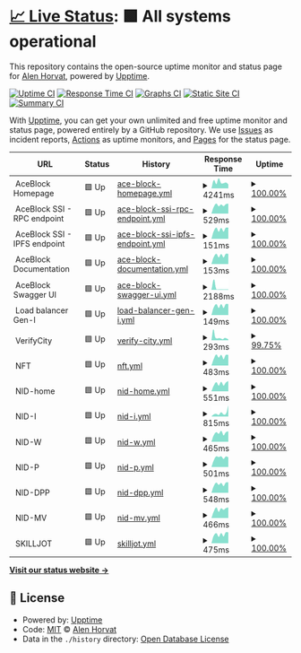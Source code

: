 # [📈 Live Status](https://alenhorvat.github.io/monitoring): <!--live status--> **🟩 All systems operational**

This repository contains the open-source uptime monitor and status page for [Alen Horvat](https://www.linkedin.com/in/alen-horvat-0418b551), powered by [Upptime](https://github.com/upptime/upptime).

[![Uptime CI](https://github.com/alenhorvat/monitoring/workflows/Uptime%20CI/badge.svg)](https://github.com/alenhorvat/monitoring/actions?query=workflow%3A%22Uptime+CI%22)
[![Response Time CI](https://github.com/alenhorvat/monitoring/workflows/Response%20Time%20CI/badge.svg)](https://github.com/alenhorvat/monitoring/actions?query=workflow%3A%22Response+Time+CI%22)
[![Graphs CI](https://github.com/alenhorvat/monitoring/workflows/Graphs%20CI/badge.svg)](https://github.com/alenhorvat/monitoring/actions?query=workflow%3A%22Graphs+CI%22)
[![Static Site CI](https://github.com/alenhorvat/monitoring/workflows/Static%20Site%20CI/badge.svg)](https://github.com/alenhorvat/monitoring/actions?query=workflow%3A%22Static+Site+CI%22)
[![Summary CI](https://github.com/alenhorvat/monitoring/workflows/Summary%20CI/badge.svg)](https://github.com/alenhorvat/monitoring/actions?query=workflow%3A%22Summary+CI%22)

With [Upptime](https://upptime.js.org), you can get your own unlimited and free uptime monitor and status page, powered entirely by a GitHub repository. We use [Issues](https://github.com/alenhorvat/monitoring/issues) as incident reports, [Actions](https://github.com/alenhorvat/monitoring/actions) as uptime monitors, and [Pages](https://alenhorvat.github.io/monitoring) for the status page.

<!--start: status pages-->
<!-- This summary is generated by Upptime (https://github.com/upptime/upptime) -->
<!-- Do not edit this manually, your changes will be overwritten -->
<!-- prettier-ignore -->
| URL | Status | History | Response Time | Uptime |
| --- | ------ | ------- | ------------- | ------ |
| <img alt="" src="https://icons.duckduckgo.com/ip3/null.ico" height="13"> AceBlock Homepage | 🟩 Up | [ace-block-homepage.yml](https://github.com/alenhorvat/monitoring/commits/HEAD/history/ace-block-homepage.yml) | <details><summary><img alt="Response time graph" src="./graphs/ace-block-homepage/response-time-week.png" height="20"> 4241ms</summary><br><a href="https://alenhorvat.github.io/monitoring/history/ace-block-homepage"><img alt="Response time 2505" src="https://img.shields.io/endpoint?url=https%3A%2F%2Fraw.githubusercontent.com%2Falenhorvat%2Fmonitoring%2FHEAD%2Fapi%2Face-block-homepage%2Fresponse-time.json"></a><br><a href="https://alenhorvat.github.io/monitoring/history/ace-block-homepage"><img alt="24-hour response time 2768" src="https://img.shields.io/endpoint?url=https%3A%2F%2Fraw.githubusercontent.com%2Falenhorvat%2Fmonitoring%2FHEAD%2Fapi%2Face-block-homepage%2Fresponse-time-day.json"></a><br><a href="https://alenhorvat.github.io/monitoring/history/ace-block-homepage"><img alt="7-day response time 4241" src="https://img.shields.io/endpoint?url=https%3A%2F%2Fraw.githubusercontent.com%2Falenhorvat%2Fmonitoring%2FHEAD%2Fapi%2Face-block-homepage%2Fresponse-time-week.json"></a><br><a href="https://alenhorvat.github.io/monitoring/history/ace-block-homepage"><img alt="30-day response time 2832" src="https://img.shields.io/endpoint?url=https%3A%2F%2Fraw.githubusercontent.com%2Falenhorvat%2Fmonitoring%2FHEAD%2Fapi%2Face-block-homepage%2Fresponse-time-month.json"></a><br><a href="https://alenhorvat.github.io/monitoring/history/ace-block-homepage"><img alt="1-year response time 2431" src="https://img.shields.io/endpoint?url=https%3A%2F%2Fraw.githubusercontent.com%2Falenhorvat%2Fmonitoring%2FHEAD%2Fapi%2Face-block-homepage%2Fresponse-time-year.json"></a></details> | <details><summary><a href="https://alenhorvat.github.io/monitoring/history/ace-block-homepage">100.00%</a></summary><a href="https://alenhorvat.github.io/monitoring/history/ace-block-homepage"><img alt="All-time uptime 99.66%" src="https://img.shields.io/endpoint?url=https%3A%2F%2Fraw.githubusercontent.com%2Falenhorvat%2Fmonitoring%2FHEAD%2Fapi%2Face-block-homepage%2Fuptime.json"></a><br><a href="https://alenhorvat.github.io/monitoring/history/ace-block-homepage"><img alt="24-hour uptime 100.00%" src="https://img.shields.io/endpoint?url=https%3A%2F%2Fraw.githubusercontent.com%2Falenhorvat%2Fmonitoring%2FHEAD%2Fapi%2Face-block-homepage%2Fuptime-day.json"></a><br><a href="https://alenhorvat.github.io/monitoring/history/ace-block-homepage"><img alt="7-day uptime 100.00%" src="https://img.shields.io/endpoint?url=https%3A%2F%2Fraw.githubusercontent.com%2Falenhorvat%2Fmonitoring%2FHEAD%2Fapi%2Face-block-homepage%2Fuptime-week.json"></a><br><a href="https://alenhorvat.github.io/monitoring/history/ace-block-homepage"><img alt="30-day uptime 99.92%" src="https://img.shields.io/endpoint?url=https%3A%2F%2Fraw.githubusercontent.com%2Falenhorvat%2Fmonitoring%2FHEAD%2Fapi%2Face-block-homepage%2Fuptime-month.json"></a><br><a href="https://alenhorvat.github.io/monitoring/history/ace-block-homepage"><img alt="1-year uptime 99.94%" src="https://img.shields.io/endpoint?url=https%3A%2F%2Fraw.githubusercontent.com%2Falenhorvat%2Fmonitoring%2FHEAD%2Fapi%2Face-block-homepage%2Fuptime-year.json"></a></details>
| <img alt="" src="https://icons.duckduckgo.com/ip3/null.ico" height="13"> AceBlock SSI - RPC endpoint | 🟩 Up | [ace-block-ssi-rpc-endpoint.yml](https://github.com/alenhorvat/monitoring/commits/HEAD/history/ace-block-ssi-rpc-endpoint.yml) | <details><summary><img alt="Response time graph" src="./graphs/ace-block-ssi-rpc-endpoint/response-time-week.png" height="20"> 529ms</summary><br><a href="https://alenhorvat.github.io/monitoring/history/ace-block-ssi-rpc-endpoint"><img alt="Response time 455" src="https://img.shields.io/endpoint?url=https%3A%2F%2Fraw.githubusercontent.com%2Falenhorvat%2Fmonitoring%2FHEAD%2Fapi%2Face-block-ssi-rpc-endpoint%2Fresponse-time.json"></a><br><a href="https://alenhorvat.github.io/monitoring/history/ace-block-ssi-rpc-endpoint"><img alt="24-hour response time 616" src="https://img.shields.io/endpoint?url=https%3A%2F%2Fraw.githubusercontent.com%2Falenhorvat%2Fmonitoring%2FHEAD%2Fapi%2Face-block-ssi-rpc-endpoint%2Fresponse-time-day.json"></a><br><a href="https://alenhorvat.github.io/monitoring/history/ace-block-ssi-rpc-endpoint"><img alt="7-day response time 529" src="https://img.shields.io/endpoint?url=https%3A%2F%2Fraw.githubusercontent.com%2Falenhorvat%2Fmonitoring%2FHEAD%2Fapi%2Face-block-ssi-rpc-endpoint%2Fresponse-time-week.json"></a><br><a href="https://alenhorvat.github.io/monitoring/history/ace-block-ssi-rpc-endpoint"><img alt="30-day response time 481" src="https://img.shields.io/endpoint?url=https%3A%2F%2Fraw.githubusercontent.com%2Falenhorvat%2Fmonitoring%2FHEAD%2Fapi%2Face-block-ssi-rpc-endpoint%2Fresponse-time-month.json"></a><br><a href="https://alenhorvat.github.io/monitoring/history/ace-block-ssi-rpc-endpoint"><img alt="1-year response time 459" src="https://img.shields.io/endpoint?url=https%3A%2F%2Fraw.githubusercontent.com%2Falenhorvat%2Fmonitoring%2FHEAD%2Fapi%2Face-block-ssi-rpc-endpoint%2Fresponse-time-year.json"></a></details> | <details><summary><a href="https://alenhorvat.github.io/monitoring/history/ace-block-ssi-rpc-endpoint">100.00%</a></summary><a href="https://alenhorvat.github.io/monitoring/history/ace-block-ssi-rpc-endpoint"><img alt="All-time uptime 98.85%" src="https://img.shields.io/endpoint?url=https%3A%2F%2Fraw.githubusercontent.com%2Falenhorvat%2Fmonitoring%2FHEAD%2Fapi%2Face-block-ssi-rpc-endpoint%2Fuptime.json"></a><br><a href="https://alenhorvat.github.io/monitoring/history/ace-block-ssi-rpc-endpoint"><img alt="24-hour uptime 100.00%" src="https://img.shields.io/endpoint?url=https%3A%2F%2Fraw.githubusercontent.com%2Falenhorvat%2Fmonitoring%2FHEAD%2Fapi%2Face-block-ssi-rpc-endpoint%2Fuptime-day.json"></a><br><a href="https://alenhorvat.github.io/monitoring/history/ace-block-ssi-rpc-endpoint"><img alt="7-day uptime 100.00%" src="https://img.shields.io/endpoint?url=https%3A%2F%2Fraw.githubusercontent.com%2Falenhorvat%2Fmonitoring%2FHEAD%2Fapi%2Face-block-ssi-rpc-endpoint%2Fuptime-week.json"></a><br><a href="https://alenhorvat.github.io/monitoring/history/ace-block-ssi-rpc-endpoint"><img alt="30-day uptime 100.00%" src="https://img.shields.io/endpoint?url=https%3A%2F%2Fraw.githubusercontent.com%2Falenhorvat%2Fmonitoring%2FHEAD%2Fapi%2Face-block-ssi-rpc-endpoint%2Fuptime-month.json"></a><br><a href="https://alenhorvat.github.io/monitoring/history/ace-block-ssi-rpc-endpoint"><img alt="1-year uptime 99.90%" src="https://img.shields.io/endpoint?url=https%3A%2F%2Fraw.githubusercontent.com%2Falenhorvat%2Fmonitoring%2FHEAD%2Fapi%2Face-block-ssi-rpc-endpoint%2Fuptime-year.json"></a></details>
| <img alt="" src="https://icons.duckduckgo.com/ip3/null.ico" height="13"> AceBlock SSI - IPFS endpoint | 🟩 Up | [ace-block-ssi-ipfs-endpoint.yml](https://github.com/alenhorvat/monitoring/commits/HEAD/history/ace-block-ssi-ipfs-endpoint.yml) | <details><summary><img alt="Response time graph" src="./graphs/ace-block-ssi-ipfs-endpoint/response-time-week.png" height="20"> 151ms</summary><br><a href="https://alenhorvat.github.io/monitoring/history/ace-block-ssi-ipfs-endpoint"><img alt="Response time 131" src="https://img.shields.io/endpoint?url=https%3A%2F%2Fraw.githubusercontent.com%2Falenhorvat%2Fmonitoring%2FHEAD%2Fapi%2Face-block-ssi-ipfs-endpoint%2Fresponse-time.json"></a><br><a href="https://alenhorvat.github.io/monitoring/history/ace-block-ssi-ipfs-endpoint"><img alt="24-hour response time 179" src="https://img.shields.io/endpoint?url=https%3A%2F%2Fraw.githubusercontent.com%2Falenhorvat%2Fmonitoring%2FHEAD%2Fapi%2Face-block-ssi-ipfs-endpoint%2Fresponse-time-day.json"></a><br><a href="https://alenhorvat.github.io/monitoring/history/ace-block-ssi-ipfs-endpoint"><img alt="7-day response time 151" src="https://img.shields.io/endpoint?url=https%3A%2F%2Fraw.githubusercontent.com%2Falenhorvat%2Fmonitoring%2FHEAD%2Fapi%2Face-block-ssi-ipfs-endpoint%2Fresponse-time-week.json"></a><br><a href="https://alenhorvat.github.io/monitoring/history/ace-block-ssi-ipfs-endpoint"><img alt="30-day response time 135" src="https://img.shields.io/endpoint?url=https%3A%2F%2Fraw.githubusercontent.com%2Falenhorvat%2Fmonitoring%2FHEAD%2Fapi%2Face-block-ssi-ipfs-endpoint%2Fresponse-time-month.json"></a><br><a href="https://alenhorvat.github.io/monitoring/history/ace-block-ssi-ipfs-endpoint"><img alt="1-year response time 131" src="https://img.shields.io/endpoint?url=https%3A%2F%2Fraw.githubusercontent.com%2Falenhorvat%2Fmonitoring%2FHEAD%2Fapi%2Face-block-ssi-ipfs-endpoint%2Fresponse-time-year.json"></a></details> | <details><summary><a href="https://alenhorvat.github.io/monitoring/history/ace-block-ssi-ipfs-endpoint">100.00%</a></summary><a href="https://alenhorvat.github.io/monitoring/history/ace-block-ssi-ipfs-endpoint"><img alt="All-time uptime 98.86%" src="https://img.shields.io/endpoint?url=https%3A%2F%2Fraw.githubusercontent.com%2Falenhorvat%2Fmonitoring%2FHEAD%2Fapi%2Face-block-ssi-ipfs-endpoint%2Fuptime.json"></a><br><a href="https://alenhorvat.github.io/monitoring/history/ace-block-ssi-ipfs-endpoint"><img alt="24-hour uptime 100.00%" src="https://img.shields.io/endpoint?url=https%3A%2F%2Fraw.githubusercontent.com%2Falenhorvat%2Fmonitoring%2FHEAD%2Fapi%2Face-block-ssi-ipfs-endpoint%2Fuptime-day.json"></a><br><a href="https://alenhorvat.github.io/monitoring/history/ace-block-ssi-ipfs-endpoint"><img alt="7-day uptime 100.00%" src="https://img.shields.io/endpoint?url=https%3A%2F%2Fraw.githubusercontent.com%2Falenhorvat%2Fmonitoring%2FHEAD%2Fapi%2Face-block-ssi-ipfs-endpoint%2Fuptime-week.json"></a><br><a href="https://alenhorvat.github.io/monitoring/history/ace-block-ssi-ipfs-endpoint"><img alt="30-day uptime 100.00%" src="https://img.shields.io/endpoint?url=https%3A%2F%2Fraw.githubusercontent.com%2Falenhorvat%2Fmonitoring%2FHEAD%2Fapi%2Face-block-ssi-ipfs-endpoint%2Fuptime-month.json"></a><br><a href="https://alenhorvat.github.io/monitoring/history/ace-block-ssi-ipfs-endpoint"><img alt="1-year uptime 99.90%" src="https://img.shields.io/endpoint?url=https%3A%2F%2Fraw.githubusercontent.com%2Falenhorvat%2Fmonitoring%2FHEAD%2Fapi%2Face-block-ssi-ipfs-endpoint%2Fuptime-year.json"></a></details>
| <img alt="" src="https://icons.duckduckgo.com/ip3/null.ico" height="13"> AceBlock Documentation | 🟩 Up | [ace-block-documentation.yml](https://github.com/alenhorvat/monitoring/commits/HEAD/history/ace-block-documentation.yml) | <details><summary><img alt="Response time graph" src="./graphs/ace-block-documentation/response-time-week.png" height="20"> 153ms</summary><br><a href="https://alenhorvat.github.io/monitoring/history/ace-block-documentation"><img alt="Response time 134" src="https://img.shields.io/endpoint?url=https%3A%2F%2Fraw.githubusercontent.com%2Falenhorvat%2Fmonitoring%2FHEAD%2Fapi%2Face-block-documentation%2Fresponse-time.json"></a><br><a href="https://alenhorvat.github.io/monitoring/history/ace-block-documentation"><img alt="24-hour response time 179" src="https://img.shields.io/endpoint?url=https%3A%2F%2Fraw.githubusercontent.com%2Falenhorvat%2Fmonitoring%2FHEAD%2Fapi%2Face-block-documentation%2Fresponse-time-day.json"></a><br><a href="https://alenhorvat.github.io/monitoring/history/ace-block-documentation"><img alt="7-day response time 153" src="https://img.shields.io/endpoint?url=https%3A%2F%2Fraw.githubusercontent.com%2Falenhorvat%2Fmonitoring%2FHEAD%2Fapi%2Face-block-documentation%2Fresponse-time-week.json"></a><br><a href="https://alenhorvat.github.io/monitoring/history/ace-block-documentation"><img alt="30-day response time 138" src="https://img.shields.io/endpoint?url=https%3A%2F%2Fraw.githubusercontent.com%2Falenhorvat%2Fmonitoring%2FHEAD%2Fapi%2Face-block-documentation%2Fresponse-time-month.json"></a><br><a href="https://alenhorvat.github.io/monitoring/history/ace-block-documentation"><img alt="1-year response time 134" src="https://img.shields.io/endpoint?url=https%3A%2F%2Fraw.githubusercontent.com%2Falenhorvat%2Fmonitoring%2FHEAD%2Fapi%2Face-block-documentation%2Fresponse-time-year.json"></a></details> | <details><summary><a href="https://alenhorvat.github.io/monitoring/history/ace-block-documentation">100.00%</a></summary><a href="https://alenhorvat.github.io/monitoring/history/ace-block-documentation"><img alt="All-time uptime 98.87%" src="https://img.shields.io/endpoint?url=https%3A%2F%2Fraw.githubusercontent.com%2Falenhorvat%2Fmonitoring%2FHEAD%2Fapi%2Face-block-documentation%2Fuptime.json"></a><br><a href="https://alenhorvat.github.io/monitoring/history/ace-block-documentation"><img alt="24-hour uptime 100.00%" src="https://img.shields.io/endpoint?url=https%3A%2F%2Fraw.githubusercontent.com%2Falenhorvat%2Fmonitoring%2FHEAD%2Fapi%2Face-block-documentation%2Fuptime-day.json"></a><br><a href="https://alenhorvat.github.io/monitoring/history/ace-block-documentation"><img alt="7-day uptime 100.00%" src="https://img.shields.io/endpoint?url=https%3A%2F%2Fraw.githubusercontent.com%2Falenhorvat%2Fmonitoring%2FHEAD%2Fapi%2Face-block-documentation%2Fuptime-week.json"></a><br><a href="https://alenhorvat.github.io/monitoring/history/ace-block-documentation"><img alt="30-day uptime 100.00%" src="https://img.shields.io/endpoint?url=https%3A%2F%2Fraw.githubusercontent.com%2Falenhorvat%2Fmonitoring%2FHEAD%2Fapi%2Face-block-documentation%2Fuptime-month.json"></a><br><a href="https://alenhorvat.github.io/monitoring/history/ace-block-documentation"><img alt="1-year uptime 99.90%" src="https://img.shields.io/endpoint?url=https%3A%2F%2Fraw.githubusercontent.com%2Falenhorvat%2Fmonitoring%2FHEAD%2Fapi%2Face-block-documentation%2Fuptime-year.json"></a></details>
| <img alt="" src="https://icons.duckduckgo.com/ip3/null.ico" height="13"> AceBlock Swagger UI | 🟩 Up | [ace-block-swagger-ui.yml](https://github.com/alenhorvat/monitoring/commits/HEAD/history/ace-block-swagger-ui.yml) | <details><summary><img alt="Response time graph" src="./graphs/ace-block-swagger-ui/response-time-week.png" height="20"> 2188ms</summary><br><a href="https://alenhorvat.github.io/monitoring/history/ace-block-swagger-ui"><img alt="Response time 421" src="https://img.shields.io/endpoint?url=https%3A%2F%2Fraw.githubusercontent.com%2Falenhorvat%2Fmonitoring%2FHEAD%2Fapi%2Face-block-swagger-ui%2Fresponse-time.json"></a><br><a href="https://alenhorvat.github.io/monitoring/history/ace-block-swagger-ui"><img alt="24-hour response time 450" src="https://img.shields.io/endpoint?url=https%3A%2F%2Fraw.githubusercontent.com%2Falenhorvat%2Fmonitoring%2FHEAD%2Fapi%2Face-block-swagger-ui%2Fresponse-time-day.json"></a><br><a href="https://alenhorvat.github.io/monitoring/history/ace-block-swagger-ui"><img alt="7-day response time 2188" src="https://img.shields.io/endpoint?url=https%3A%2F%2Fraw.githubusercontent.com%2Falenhorvat%2Fmonitoring%2FHEAD%2Fapi%2Face-block-swagger-ui%2Fresponse-time-week.json"></a><br><a href="https://alenhorvat.github.io/monitoring/history/ace-block-swagger-ui"><img alt="30-day response time 803" src="https://img.shields.io/endpoint?url=https%3A%2F%2Fraw.githubusercontent.com%2Falenhorvat%2Fmonitoring%2FHEAD%2Fapi%2Face-block-swagger-ui%2Fresponse-time-month.json"></a><br><a href="https://alenhorvat.github.io/monitoring/history/ace-block-swagger-ui"><img alt="1-year response time 420" src="https://img.shields.io/endpoint?url=https%3A%2F%2Fraw.githubusercontent.com%2Falenhorvat%2Fmonitoring%2FHEAD%2Fapi%2Face-block-swagger-ui%2Fresponse-time-year.json"></a></details> | <details><summary><a href="https://alenhorvat.github.io/monitoring/history/ace-block-swagger-ui">100.00%</a></summary><a href="https://alenhorvat.github.io/monitoring/history/ace-block-swagger-ui"><img alt="All-time uptime 93.18%" src="https://img.shields.io/endpoint?url=https%3A%2F%2Fraw.githubusercontent.com%2Falenhorvat%2Fmonitoring%2FHEAD%2Fapi%2Face-block-swagger-ui%2Fuptime.json"></a><br><a href="https://alenhorvat.github.io/monitoring/history/ace-block-swagger-ui"><img alt="24-hour uptime 100.00%" src="https://img.shields.io/endpoint?url=https%3A%2F%2Fraw.githubusercontent.com%2Falenhorvat%2Fmonitoring%2FHEAD%2Fapi%2Face-block-swagger-ui%2Fuptime-day.json"></a><br><a href="https://alenhorvat.github.io/monitoring/history/ace-block-swagger-ui"><img alt="7-day uptime 100.00%" src="https://img.shields.io/endpoint?url=https%3A%2F%2Fraw.githubusercontent.com%2Falenhorvat%2Fmonitoring%2FHEAD%2Fapi%2Face-block-swagger-ui%2Fuptime-week.json"></a><br><a href="https://alenhorvat.github.io/monitoring/history/ace-block-swagger-ui"><img alt="30-day uptime 100.00%" src="https://img.shields.io/endpoint?url=https%3A%2F%2Fraw.githubusercontent.com%2Falenhorvat%2Fmonitoring%2FHEAD%2Fapi%2Face-block-swagger-ui%2Fuptime-month.json"></a><br><a href="https://alenhorvat.github.io/monitoring/history/ace-block-swagger-ui"><img alt="1-year uptime 99.52%" src="https://img.shields.io/endpoint?url=https%3A%2F%2Fraw.githubusercontent.com%2Falenhorvat%2Fmonitoring%2FHEAD%2Fapi%2Face-block-swagger-ui%2Fuptime-year.json"></a></details>
| <img alt="" src="https://icons.duckduckgo.com/ip3/null.ico" height="13"> Load balancer Gen-I | 🟩 Up | [load-balancer-gen-i.yml](https://github.com/alenhorvat/monitoring/commits/HEAD/history/load-balancer-gen-i.yml) | <details><summary><img alt="Response time graph" src="./graphs/load-balancer-gen-i/response-time-week.png" height="20"> 149ms</summary><br><a href="https://alenhorvat.github.io/monitoring/history/load-balancer-gen-i"><img alt="Response time 130" src="https://img.shields.io/endpoint?url=https%3A%2F%2Fraw.githubusercontent.com%2Falenhorvat%2Fmonitoring%2FHEAD%2Fapi%2Fload-balancer-gen-i%2Fresponse-time.json"></a><br><a href="https://alenhorvat.github.io/monitoring/history/load-balancer-gen-i"><img alt="24-hour response time 175" src="https://img.shields.io/endpoint?url=https%3A%2F%2Fraw.githubusercontent.com%2Falenhorvat%2Fmonitoring%2FHEAD%2Fapi%2Fload-balancer-gen-i%2Fresponse-time-day.json"></a><br><a href="https://alenhorvat.github.io/monitoring/history/load-balancer-gen-i"><img alt="7-day response time 149" src="https://img.shields.io/endpoint?url=https%3A%2F%2Fraw.githubusercontent.com%2Falenhorvat%2Fmonitoring%2FHEAD%2Fapi%2Fload-balancer-gen-i%2Fresponse-time-week.json"></a><br><a href="https://alenhorvat.github.io/monitoring/history/load-balancer-gen-i"><img alt="30-day response time 134" src="https://img.shields.io/endpoint?url=https%3A%2F%2Fraw.githubusercontent.com%2Falenhorvat%2Fmonitoring%2FHEAD%2Fapi%2Fload-balancer-gen-i%2Fresponse-time-month.json"></a><br><a href="https://alenhorvat.github.io/monitoring/history/load-balancer-gen-i"><img alt="1-year response time 129" src="https://img.shields.io/endpoint?url=https%3A%2F%2Fraw.githubusercontent.com%2Falenhorvat%2Fmonitoring%2FHEAD%2Fapi%2Fload-balancer-gen-i%2Fresponse-time-year.json"></a></details> | <details><summary><a href="https://alenhorvat.github.io/monitoring/history/load-balancer-gen-i">100.00%</a></summary><a href="https://alenhorvat.github.io/monitoring/history/load-balancer-gen-i"><img alt="All-time uptime 99.78%" src="https://img.shields.io/endpoint?url=https%3A%2F%2Fraw.githubusercontent.com%2Falenhorvat%2Fmonitoring%2FHEAD%2Fapi%2Fload-balancer-gen-i%2Fuptime.json"></a><br><a href="https://alenhorvat.github.io/monitoring/history/load-balancer-gen-i"><img alt="24-hour uptime 100.00%" src="https://img.shields.io/endpoint?url=https%3A%2F%2Fraw.githubusercontent.com%2Falenhorvat%2Fmonitoring%2FHEAD%2Fapi%2Fload-balancer-gen-i%2Fuptime-day.json"></a><br><a href="https://alenhorvat.github.io/monitoring/history/load-balancer-gen-i"><img alt="7-day uptime 100.00%" src="https://img.shields.io/endpoint?url=https%3A%2F%2Fraw.githubusercontent.com%2Falenhorvat%2Fmonitoring%2FHEAD%2Fapi%2Fload-balancer-gen-i%2Fuptime-week.json"></a><br><a href="https://alenhorvat.github.io/monitoring/history/load-balancer-gen-i"><img alt="30-day uptime 100.00%" src="https://img.shields.io/endpoint?url=https%3A%2F%2Fraw.githubusercontent.com%2Falenhorvat%2Fmonitoring%2FHEAD%2Fapi%2Fload-balancer-gen-i%2Fuptime-month.json"></a><br><a href="https://alenhorvat.github.io/monitoring/history/load-balancer-gen-i"><img alt="1-year uptime 99.45%" src="https://img.shields.io/endpoint?url=https%3A%2F%2Fraw.githubusercontent.com%2Falenhorvat%2Fmonitoring%2FHEAD%2Fapi%2Fload-balancer-gen-i%2Fuptime-year.json"></a></details>
| <img alt="" src="https://icons.duckduckgo.com/ip3/null.ico" height="13"> VerifyCity | 🟩 Up | [verify-city.yml](https://github.com/alenhorvat/monitoring/commits/HEAD/history/verify-city.yml) | <details><summary><img alt="Response time graph" src="./graphs/verify-city/response-time-week.png" height="20"> 293ms</summary><br><a href="https://alenhorvat.github.io/monitoring/history/verify-city"><img alt="Response time 470" src="https://img.shields.io/endpoint?url=https%3A%2F%2Fraw.githubusercontent.com%2Falenhorvat%2Fmonitoring%2FHEAD%2Fapi%2Fverify-city%2Fresponse-time.json"></a><br><a href="https://alenhorvat.github.io/monitoring/history/verify-city"><img alt="24-hour response time 88" src="https://img.shields.io/endpoint?url=https%3A%2F%2Fraw.githubusercontent.com%2Falenhorvat%2Fmonitoring%2FHEAD%2Fapi%2Fverify-city%2Fresponse-time-day.json"></a><br><a href="https://alenhorvat.github.io/monitoring/history/verify-city"><img alt="7-day response time 293" src="https://img.shields.io/endpoint?url=https%3A%2F%2Fraw.githubusercontent.com%2Falenhorvat%2Fmonitoring%2FHEAD%2Fapi%2Fverify-city%2Fresponse-time-week.json"></a><br><a href="https://alenhorvat.github.io/monitoring/history/verify-city"><img alt="30-day response time 575" src="https://img.shields.io/endpoint?url=https%3A%2F%2Fraw.githubusercontent.com%2Falenhorvat%2Fmonitoring%2FHEAD%2Fapi%2Fverify-city%2Fresponse-time-month.json"></a><br><a href="https://alenhorvat.github.io/monitoring/history/verify-city"><img alt="1-year response time 481" src="https://img.shields.io/endpoint?url=https%3A%2F%2Fraw.githubusercontent.com%2Falenhorvat%2Fmonitoring%2FHEAD%2Fapi%2Fverify-city%2Fresponse-time-year.json"></a></details> | <details><summary><a href="https://alenhorvat.github.io/monitoring/history/verify-city">99.75%</a></summary><a href="https://alenhorvat.github.io/monitoring/history/verify-city"><img alt="All-time uptime 99.99%" src="https://img.shields.io/endpoint?url=https%3A%2F%2Fraw.githubusercontent.com%2Falenhorvat%2Fmonitoring%2FHEAD%2Fapi%2Fverify-city%2Fuptime.json"></a><br><a href="https://alenhorvat.github.io/monitoring/history/verify-city"><img alt="24-hour uptime 100.00%" src="https://img.shields.io/endpoint?url=https%3A%2F%2Fraw.githubusercontent.com%2Falenhorvat%2Fmonitoring%2FHEAD%2Fapi%2Fverify-city%2Fuptime-day.json"></a><br><a href="https://alenhorvat.github.io/monitoring/history/verify-city"><img alt="7-day uptime 99.75%" src="https://img.shields.io/endpoint?url=https%3A%2F%2Fraw.githubusercontent.com%2Falenhorvat%2Fmonitoring%2FHEAD%2Fapi%2Fverify-city%2Fuptime-week.json"></a><br><a href="https://alenhorvat.github.io/monitoring/history/verify-city"><img alt="30-day uptime 99.94%" src="https://img.shields.io/endpoint?url=https%3A%2F%2Fraw.githubusercontent.com%2Falenhorvat%2Fmonitoring%2FHEAD%2Fapi%2Fverify-city%2Fuptime-month.json"></a><br><a href="https://alenhorvat.github.io/monitoring/history/verify-city"><img alt="1-year uptime 100.00%" src="https://img.shields.io/endpoint?url=https%3A%2F%2Fraw.githubusercontent.com%2Falenhorvat%2Fmonitoring%2FHEAD%2Fapi%2Fverify-city%2Fuptime-year.json"></a></details>
| <img alt="" src="https://icons.duckduckgo.com/ip3/null.ico" height="13"> NFT | 🟩 Up | [nft.yml](https://github.com/alenhorvat/monitoring/commits/HEAD/history/nft.yml) | <details><summary><img alt="Response time graph" src="./graphs/nft/response-time-week.png" height="20"> 483ms</summary><br><a href="https://alenhorvat.github.io/monitoring/history/nft"><img alt="Response time 413" src="https://img.shields.io/endpoint?url=https%3A%2F%2Fraw.githubusercontent.com%2Falenhorvat%2Fmonitoring%2FHEAD%2Fapi%2Fnft%2Fresponse-time.json"></a><br><a href="https://alenhorvat.github.io/monitoring/history/nft"><img alt="24-hour response time 565" src="https://img.shields.io/endpoint?url=https%3A%2F%2Fraw.githubusercontent.com%2Falenhorvat%2Fmonitoring%2FHEAD%2Fapi%2Fnft%2Fresponse-time-day.json"></a><br><a href="https://alenhorvat.github.io/monitoring/history/nft"><img alt="7-day response time 483" src="https://img.shields.io/endpoint?url=https%3A%2F%2Fraw.githubusercontent.com%2Falenhorvat%2Fmonitoring%2FHEAD%2Fapi%2Fnft%2Fresponse-time-week.json"></a><br><a href="https://alenhorvat.github.io/monitoring/history/nft"><img alt="30-day response time 425" src="https://img.shields.io/endpoint?url=https%3A%2F%2Fraw.githubusercontent.com%2Falenhorvat%2Fmonitoring%2FHEAD%2Fapi%2Fnft%2Fresponse-time-month.json"></a><br><a href="https://alenhorvat.github.io/monitoring/history/nft"><img alt="1-year response time 416" src="https://img.shields.io/endpoint?url=https%3A%2F%2Fraw.githubusercontent.com%2Falenhorvat%2Fmonitoring%2FHEAD%2Fapi%2Fnft%2Fresponse-time-year.json"></a></details> | <details><summary><a href="https://alenhorvat.github.io/monitoring/history/nft">100.00%</a></summary><a href="https://alenhorvat.github.io/monitoring/history/nft"><img alt="All-time uptime 99.79%" src="https://img.shields.io/endpoint?url=https%3A%2F%2Fraw.githubusercontent.com%2Falenhorvat%2Fmonitoring%2FHEAD%2Fapi%2Fnft%2Fuptime.json"></a><br><a href="https://alenhorvat.github.io/monitoring/history/nft"><img alt="24-hour uptime 100.00%" src="https://img.shields.io/endpoint?url=https%3A%2F%2Fraw.githubusercontent.com%2Falenhorvat%2Fmonitoring%2FHEAD%2Fapi%2Fnft%2Fuptime-day.json"></a><br><a href="https://alenhorvat.github.io/monitoring/history/nft"><img alt="7-day uptime 100.00%" src="https://img.shields.io/endpoint?url=https%3A%2F%2Fraw.githubusercontent.com%2Falenhorvat%2Fmonitoring%2FHEAD%2Fapi%2Fnft%2Fuptime-week.json"></a><br><a href="https://alenhorvat.github.io/monitoring/history/nft"><img alt="30-day uptime 100.00%" src="https://img.shields.io/endpoint?url=https%3A%2F%2Fraw.githubusercontent.com%2Falenhorvat%2Fmonitoring%2FHEAD%2Fapi%2Fnft%2Fuptime-month.json"></a><br><a href="https://alenhorvat.github.io/monitoring/history/nft"><img alt="1-year uptime 100.00%" src="https://img.shields.io/endpoint?url=https%3A%2F%2Fraw.githubusercontent.com%2Falenhorvat%2Fmonitoring%2FHEAD%2Fapi%2Fnft%2Fuptime-year.json"></a></details>
| <img alt="" src="https://icons.duckduckgo.com/ip3/null.ico" height="13"> NID-home | 🟩 Up | [nid-home.yml](https://github.com/alenhorvat/monitoring/commits/HEAD/history/nid-home.yml) | <details><summary><img alt="Response time graph" src="./graphs/nid-home/response-time-week.png" height="20"> 551ms</summary><br><a href="https://alenhorvat.github.io/monitoring/history/nid-home"><img alt="Response time 910" src="https://img.shields.io/endpoint?url=https%3A%2F%2Fraw.githubusercontent.com%2Falenhorvat%2Fmonitoring%2FHEAD%2Fapi%2Fnid-home%2Fresponse-time.json"></a><br><a href="https://alenhorvat.github.io/monitoring/history/nid-home"><img alt="24-hour response time 727" src="https://img.shields.io/endpoint?url=https%3A%2F%2Fraw.githubusercontent.com%2Falenhorvat%2Fmonitoring%2FHEAD%2Fapi%2Fnid-home%2Fresponse-time-day.json"></a><br><a href="https://alenhorvat.github.io/monitoring/history/nid-home"><img alt="7-day response time 551" src="https://img.shields.io/endpoint?url=https%3A%2F%2Fraw.githubusercontent.com%2Falenhorvat%2Fmonitoring%2FHEAD%2Fapi%2Fnid-home%2Fresponse-time-week.json"></a><br><a href="https://alenhorvat.github.io/monitoring/history/nid-home"><img alt="30-day response time 500" src="https://img.shields.io/endpoint?url=https%3A%2F%2Fraw.githubusercontent.com%2Falenhorvat%2Fmonitoring%2FHEAD%2Fapi%2Fnid-home%2Fresponse-time-month.json"></a><br><a href="https://alenhorvat.github.io/monitoring/history/nid-home"><img alt="1-year response time 778" src="https://img.shields.io/endpoint?url=https%3A%2F%2Fraw.githubusercontent.com%2Falenhorvat%2Fmonitoring%2FHEAD%2Fapi%2Fnid-home%2Fresponse-time-year.json"></a></details> | <details><summary><a href="https://alenhorvat.github.io/monitoring/history/nid-home">100.00%</a></summary><a href="https://alenhorvat.github.io/monitoring/history/nid-home"><img alt="All-time uptime 99.47%" src="https://img.shields.io/endpoint?url=https%3A%2F%2Fraw.githubusercontent.com%2Falenhorvat%2Fmonitoring%2FHEAD%2Fapi%2Fnid-home%2Fuptime.json"></a><br><a href="https://alenhorvat.github.io/monitoring/history/nid-home"><img alt="24-hour uptime 100.00%" src="https://img.shields.io/endpoint?url=https%3A%2F%2Fraw.githubusercontent.com%2Falenhorvat%2Fmonitoring%2FHEAD%2Fapi%2Fnid-home%2Fuptime-day.json"></a><br><a href="https://alenhorvat.github.io/monitoring/history/nid-home"><img alt="7-day uptime 100.00%" src="https://img.shields.io/endpoint?url=https%3A%2F%2Fraw.githubusercontent.com%2Falenhorvat%2Fmonitoring%2FHEAD%2Fapi%2Fnid-home%2Fuptime-week.json"></a><br><a href="https://alenhorvat.github.io/monitoring/history/nid-home"><img alt="30-day uptime 100.00%" src="https://img.shields.io/endpoint?url=https%3A%2F%2Fraw.githubusercontent.com%2Falenhorvat%2Fmonitoring%2FHEAD%2Fapi%2Fnid-home%2Fuptime-month.json"></a><br><a href="https://alenhorvat.github.io/monitoring/history/nid-home"><img alt="1-year uptime 99.22%" src="https://img.shields.io/endpoint?url=https%3A%2F%2Fraw.githubusercontent.com%2Falenhorvat%2Fmonitoring%2FHEAD%2Fapi%2Fnid-home%2Fuptime-year.json"></a></details>
| <img alt="" src="https://icons.duckduckgo.com/ip3/null.ico" height="13"> NID-I | 🟩 Up | [nid-i.yml](https://github.com/alenhorvat/monitoring/commits/HEAD/history/nid-i.yml) | <details><summary><img alt="Response time graph" src="./graphs/nid-i/response-time-week.png" height="20"> 815ms</summary><br><a href="https://alenhorvat.github.io/monitoring/history/nid-i"><img alt="Response time 439" src="https://img.shields.io/endpoint?url=https%3A%2F%2Fraw.githubusercontent.com%2Falenhorvat%2Fmonitoring%2FHEAD%2Fapi%2Fnid-i%2Fresponse-time.json"></a><br><a href="https://alenhorvat.github.io/monitoring/history/nid-i"><img alt="24-hour response time 2417" src="https://img.shields.io/endpoint?url=https%3A%2F%2Fraw.githubusercontent.com%2Falenhorvat%2Fmonitoring%2FHEAD%2Fapi%2Fnid-i%2Fresponse-time-day.json"></a><br><a href="https://alenhorvat.github.io/monitoring/history/nid-i"><img alt="7-day response time 815" src="https://img.shields.io/endpoint?url=https%3A%2F%2Fraw.githubusercontent.com%2Falenhorvat%2Fmonitoring%2FHEAD%2Fapi%2Fnid-i%2Fresponse-time-week.json"></a><br><a href="https://alenhorvat.github.io/monitoring/history/nid-i"><img alt="30-day response time 606" src="https://img.shields.io/endpoint?url=https%3A%2F%2Fraw.githubusercontent.com%2Falenhorvat%2Fmonitoring%2FHEAD%2Fapi%2Fnid-i%2Fresponse-time-month.json"></a><br><a href="https://alenhorvat.github.io/monitoring/history/nid-i"><img alt="1-year response time 433" src="https://img.shields.io/endpoint?url=https%3A%2F%2Fraw.githubusercontent.com%2Falenhorvat%2Fmonitoring%2FHEAD%2Fapi%2Fnid-i%2Fresponse-time-year.json"></a></details> | <details><summary><a href="https://alenhorvat.github.io/monitoring/history/nid-i">100.00%</a></summary><a href="https://alenhorvat.github.io/monitoring/history/nid-i"><img alt="All-time uptime 99.74%" src="https://img.shields.io/endpoint?url=https%3A%2F%2Fraw.githubusercontent.com%2Falenhorvat%2Fmonitoring%2FHEAD%2Fapi%2Fnid-i%2Fuptime.json"></a><br><a href="https://alenhorvat.github.io/monitoring/history/nid-i"><img alt="24-hour uptime 100.00%" src="https://img.shields.io/endpoint?url=https%3A%2F%2Fraw.githubusercontent.com%2Falenhorvat%2Fmonitoring%2FHEAD%2Fapi%2Fnid-i%2Fuptime-day.json"></a><br><a href="https://alenhorvat.github.io/monitoring/history/nid-i"><img alt="7-day uptime 100.00%" src="https://img.shields.io/endpoint?url=https%3A%2F%2Fraw.githubusercontent.com%2Falenhorvat%2Fmonitoring%2FHEAD%2Fapi%2Fnid-i%2Fuptime-week.json"></a><br><a href="https://alenhorvat.github.io/monitoring/history/nid-i"><img alt="30-day uptime 99.92%" src="https://img.shields.io/endpoint?url=https%3A%2F%2Fraw.githubusercontent.com%2Falenhorvat%2Fmonitoring%2FHEAD%2Fapi%2Fnid-i%2Fuptime-month.json"></a><br><a href="https://alenhorvat.github.io/monitoring/history/nid-i"><img alt="1-year uptime 99.88%" src="https://img.shields.io/endpoint?url=https%3A%2F%2Fraw.githubusercontent.com%2Falenhorvat%2Fmonitoring%2FHEAD%2Fapi%2Fnid-i%2Fuptime-year.json"></a></details>
| <img alt="" src="https://icons.duckduckgo.com/ip3/null.ico" height="13"> NID-W | 🟩 Up | [nid-w.yml](https://github.com/alenhorvat/monitoring/commits/HEAD/history/nid-w.yml) | <details><summary><img alt="Response time graph" src="./graphs/nid-w/response-time-week.png" height="20"> 465ms</summary><br><a href="https://alenhorvat.github.io/monitoring/history/nid-w"><img alt="Response time 404" src="https://img.shields.io/endpoint?url=https%3A%2F%2Fraw.githubusercontent.com%2Falenhorvat%2Fmonitoring%2FHEAD%2Fapi%2Fnid-w%2Fresponse-time.json"></a><br><a href="https://alenhorvat.github.io/monitoring/history/nid-w"><img alt="24-hour response time 557" src="https://img.shields.io/endpoint?url=https%3A%2F%2Fraw.githubusercontent.com%2Falenhorvat%2Fmonitoring%2FHEAD%2Fapi%2Fnid-w%2Fresponse-time-day.json"></a><br><a href="https://alenhorvat.github.io/monitoring/history/nid-w"><img alt="7-day response time 465" src="https://img.shields.io/endpoint?url=https%3A%2F%2Fraw.githubusercontent.com%2Falenhorvat%2Fmonitoring%2FHEAD%2Fapi%2Fnid-w%2Fresponse-time-week.json"></a><br><a href="https://alenhorvat.github.io/monitoring/history/nid-w"><img alt="30-day response time 408" src="https://img.shields.io/endpoint?url=https%3A%2F%2Fraw.githubusercontent.com%2Falenhorvat%2Fmonitoring%2FHEAD%2Fapi%2Fnid-w%2Fresponse-time-month.json"></a><br><a href="https://alenhorvat.github.io/monitoring/history/nid-w"><img alt="1-year response time 407" src="https://img.shields.io/endpoint?url=https%3A%2F%2Fraw.githubusercontent.com%2Falenhorvat%2Fmonitoring%2FHEAD%2Fapi%2Fnid-w%2Fresponse-time-year.json"></a></details> | <details><summary><a href="https://alenhorvat.github.io/monitoring/history/nid-w">100.00%</a></summary><a href="https://alenhorvat.github.io/monitoring/history/nid-w"><img alt="All-time uptime 99.77%" src="https://img.shields.io/endpoint?url=https%3A%2F%2Fraw.githubusercontent.com%2Falenhorvat%2Fmonitoring%2FHEAD%2Fapi%2Fnid-w%2Fuptime.json"></a><br><a href="https://alenhorvat.github.io/monitoring/history/nid-w"><img alt="24-hour uptime 100.00%" src="https://img.shields.io/endpoint?url=https%3A%2F%2Fraw.githubusercontent.com%2Falenhorvat%2Fmonitoring%2FHEAD%2Fapi%2Fnid-w%2Fuptime-day.json"></a><br><a href="https://alenhorvat.github.io/monitoring/history/nid-w"><img alt="7-day uptime 100.00%" src="https://img.shields.io/endpoint?url=https%3A%2F%2Fraw.githubusercontent.com%2Falenhorvat%2Fmonitoring%2FHEAD%2Fapi%2Fnid-w%2Fuptime-week.json"></a><br><a href="https://alenhorvat.github.io/monitoring/history/nid-w"><img alt="30-day uptime 100.00%" src="https://img.shields.io/endpoint?url=https%3A%2F%2Fraw.githubusercontent.com%2Falenhorvat%2Fmonitoring%2FHEAD%2Fapi%2Fnid-w%2Fuptime-month.json"></a><br><a href="https://alenhorvat.github.io/monitoring/history/nid-w"><img alt="1-year uptime 99.78%" src="https://img.shields.io/endpoint?url=https%3A%2F%2Fraw.githubusercontent.com%2Falenhorvat%2Fmonitoring%2FHEAD%2Fapi%2Fnid-w%2Fuptime-year.json"></a></details>
| <img alt="" src="https://icons.duckduckgo.com/ip3/null.ico" height="13"> NID-P | 🟩 Up | [nid-p.yml](https://github.com/alenhorvat/monitoring/commits/HEAD/history/nid-p.yml) | <details><summary><img alt="Response time graph" src="./graphs/nid-p/response-time-week.png" height="20"> 501ms</summary><br><a href="https://alenhorvat.github.io/monitoring/history/nid-p"><img alt="Response time 432" src="https://img.shields.io/endpoint?url=https%3A%2F%2Fraw.githubusercontent.com%2Falenhorvat%2Fmonitoring%2FHEAD%2Fapi%2Fnid-p%2Fresponse-time.json"></a><br><a href="https://alenhorvat.github.io/monitoring/history/nid-p"><img alt="24-hour response time 511" src="https://img.shields.io/endpoint?url=https%3A%2F%2Fraw.githubusercontent.com%2Falenhorvat%2Fmonitoring%2FHEAD%2Fapi%2Fnid-p%2Fresponse-time-day.json"></a><br><a href="https://alenhorvat.github.io/monitoring/history/nid-p"><img alt="7-day response time 501" src="https://img.shields.io/endpoint?url=https%3A%2F%2Fraw.githubusercontent.com%2Falenhorvat%2Fmonitoring%2FHEAD%2Fapi%2Fnid-p%2Fresponse-time-week.json"></a><br><a href="https://alenhorvat.github.io/monitoring/history/nid-p"><img alt="30-day response time 421" src="https://img.shields.io/endpoint?url=https%3A%2F%2Fraw.githubusercontent.com%2Falenhorvat%2Fmonitoring%2FHEAD%2Fapi%2Fnid-p%2Fresponse-time-month.json"></a><br><a href="https://alenhorvat.github.io/monitoring/history/nid-p"><img alt="1-year response time 426" src="https://img.shields.io/endpoint?url=https%3A%2F%2Fraw.githubusercontent.com%2Falenhorvat%2Fmonitoring%2FHEAD%2Fapi%2Fnid-p%2Fresponse-time-year.json"></a></details> | <details><summary><a href="https://alenhorvat.github.io/monitoring/history/nid-p">100.00%</a></summary><a href="https://alenhorvat.github.io/monitoring/history/nid-p"><img alt="All-time uptime 99.54%" src="https://img.shields.io/endpoint?url=https%3A%2F%2Fraw.githubusercontent.com%2Falenhorvat%2Fmonitoring%2FHEAD%2Fapi%2Fnid-p%2Fuptime.json"></a><br><a href="https://alenhorvat.github.io/monitoring/history/nid-p"><img alt="24-hour uptime 100.00%" src="https://img.shields.io/endpoint?url=https%3A%2F%2Fraw.githubusercontent.com%2Falenhorvat%2Fmonitoring%2FHEAD%2Fapi%2Fnid-p%2Fuptime-day.json"></a><br><a href="https://alenhorvat.github.io/monitoring/history/nid-p"><img alt="7-day uptime 100.00%" src="https://img.shields.io/endpoint?url=https%3A%2F%2Fraw.githubusercontent.com%2Falenhorvat%2Fmonitoring%2FHEAD%2Fapi%2Fnid-p%2Fuptime-week.json"></a><br><a href="https://alenhorvat.github.io/monitoring/history/nid-p"><img alt="30-day uptime 100.00%" src="https://img.shields.io/endpoint?url=https%3A%2F%2Fraw.githubusercontent.com%2Falenhorvat%2Fmonitoring%2FHEAD%2Fapi%2Fnid-p%2Fuptime-month.json"></a><br><a href="https://alenhorvat.github.io/monitoring/history/nid-p"><img alt="1-year uptime 99.66%" src="https://img.shields.io/endpoint?url=https%3A%2F%2Fraw.githubusercontent.com%2Falenhorvat%2Fmonitoring%2FHEAD%2Fapi%2Fnid-p%2Fuptime-year.json"></a></details>
| <img alt="" src="https://icons.duckduckgo.com/ip3/null.ico" height="13"> NID-DPP | 🟩 Up | [nid-dpp.yml](https://github.com/alenhorvat/monitoring/commits/HEAD/history/nid-dpp.yml) | <details><summary><img alt="Response time graph" src="./graphs/nid-dpp/response-time-week.png" height="20"> 548ms</summary><br><a href="https://alenhorvat.github.io/monitoring/history/nid-dpp"><img alt="Response time 500" src="https://img.shields.io/endpoint?url=https%3A%2F%2Fraw.githubusercontent.com%2Falenhorvat%2Fmonitoring%2FHEAD%2Fapi%2Fnid-dpp%2Fresponse-time.json"></a><br><a href="https://alenhorvat.github.io/monitoring/history/nid-dpp"><img alt="24-hour response time 650" src="https://img.shields.io/endpoint?url=https%3A%2F%2Fraw.githubusercontent.com%2Falenhorvat%2Fmonitoring%2FHEAD%2Fapi%2Fnid-dpp%2Fresponse-time-day.json"></a><br><a href="https://alenhorvat.github.io/monitoring/history/nid-dpp"><img alt="7-day response time 548" src="https://img.shields.io/endpoint?url=https%3A%2F%2Fraw.githubusercontent.com%2Falenhorvat%2Fmonitoring%2FHEAD%2Fapi%2Fnid-dpp%2Fresponse-time-week.json"></a><br><a href="https://alenhorvat.github.io/monitoring/history/nid-dpp"><img alt="30-day response time 477" src="https://img.shields.io/endpoint?url=https%3A%2F%2Fraw.githubusercontent.com%2Falenhorvat%2Fmonitoring%2FHEAD%2Fapi%2Fnid-dpp%2Fresponse-time-month.json"></a><br><a href="https://alenhorvat.github.io/monitoring/history/nid-dpp"><img alt="1-year response time 499" src="https://img.shields.io/endpoint?url=https%3A%2F%2Fraw.githubusercontent.com%2Falenhorvat%2Fmonitoring%2FHEAD%2Fapi%2Fnid-dpp%2Fresponse-time-year.json"></a></details> | <details><summary><a href="https://alenhorvat.github.io/monitoring/history/nid-dpp">100.00%</a></summary><a href="https://alenhorvat.github.io/monitoring/history/nid-dpp"><img alt="All-time uptime 99.51%" src="https://img.shields.io/endpoint?url=https%3A%2F%2Fraw.githubusercontent.com%2Falenhorvat%2Fmonitoring%2FHEAD%2Fapi%2Fnid-dpp%2Fuptime.json"></a><br><a href="https://alenhorvat.github.io/monitoring/history/nid-dpp"><img alt="24-hour uptime 100.00%" src="https://img.shields.io/endpoint?url=https%3A%2F%2Fraw.githubusercontent.com%2Falenhorvat%2Fmonitoring%2FHEAD%2Fapi%2Fnid-dpp%2Fuptime-day.json"></a><br><a href="https://alenhorvat.github.io/monitoring/history/nid-dpp"><img alt="7-day uptime 100.00%" src="https://img.shields.io/endpoint?url=https%3A%2F%2Fraw.githubusercontent.com%2Falenhorvat%2Fmonitoring%2FHEAD%2Fapi%2Fnid-dpp%2Fuptime-week.json"></a><br><a href="https://alenhorvat.github.io/monitoring/history/nid-dpp"><img alt="30-day uptime 100.00%" src="https://img.shields.io/endpoint?url=https%3A%2F%2Fraw.githubusercontent.com%2Falenhorvat%2Fmonitoring%2FHEAD%2Fapi%2Fnid-dpp%2Fuptime-month.json"></a><br><a href="https://alenhorvat.github.io/monitoring/history/nid-dpp"><img alt="1-year uptime 99.58%" src="https://img.shields.io/endpoint?url=https%3A%2F%2Fraw.githubusercontent.com%2Falenhorvat%2Fmonitoring%2FHEAD%2Fapi%2Fnid-dpp%2Fuptime-year.json"></a></details>
| <img alt="" src="https://icons.duckduckgo.com/ip3/null.ico" height="13"> NID-MV | 🟩 Up | [nid-mv.yml](https://github.com/alenhorvat/monitoring/commits/HEAD/history/nid-mv.yml) | <details><summary><img alt="Response time graph" src="./graphs/nid-mv/response-time-week.png" height="20"> 466ms</summary><br><a href="https://alenhorvat.github.io/monitoring/history/nid-mv"><img alt="Response time 405" src="https://img.shields.io/endpoint?url=https%3A%2F%2Fraw.githubusercontent.com%2Falenhorvat%2Fmonitoring%2FHEAD%2Fapi%2Fnid-mv%2Fresponse-time.json"></a><br><a href="https://alenhorvat.github.io/monitoring/history/nid-mv"><img alt="24-hour response time 562" src="https://img.shields.io/endpoint?url=https%3A%2F%2Fraw.githubusercontent.com%2Falenhorvat%2Fmonitoring%2FHEAD%2Fapi%2Fnid-mv%2Fresponse-time-day.json"></a><br><a href="https://alenhorvat.github.io/monitoring/history/nid-mv"><img alt="7-day response time 466" src="https://img.shields.io/endpoint?url=https%3A%2F%2Fraw.githubusercontent.com%2Falenhorvat%2Fmonitoring%2FHEAD%2Fapi%2Fnid-mv%2Fresponse-time-week.json"></a><br><a href="https://alenhorvat.github.io/monitoring/history/nid-mv"><img alt="30-day response time 416" src="https://img.shields.io/endpoint?url=https%3A%2F%2Fraw.githubusercontent.com%2Falenhorvat%2Fmonitoring%2FHEAD%2Fapi%2Fnid-mv%2Fresponse-time-month.json"></a><br><a href="https://alenhorvat.github.io/monitoring/history/nid-mv"><img alt="1-year response time 393" src="https://img.shields.io/endpoint?url=https%3A%2F%2Fraw.githubusercontent.com%2Falenhorvat%2Fmonitoring%2FHEAD%2Fapi%2Fnid-mv%2Fresponse-time-year.json"></a></details> | <details><summary><a href="https://alenhorvat.github.io/monitoring/history/nid-mv">100.00%</a></summary><a href="https://alenhorvat.github.io/monitoring/history/nid-mv"><img alt="All-time uptime 99.83%" src="https://img.shields.io/endpoint?url=https%3A%2F%2Fraw.githubusercontent.com%2Falenhorvat%2Fmonitoring%2FHEAD%2Fapi%2Fnid-mv%2Fuptime.json"></a><br><a href="https://alenhorvat.github.io/monitoring/history/nid-mv"><img alt="24-hour uptime 100.00%" src="https://img.shields.io/endpoint?url=https%3A%2F%2Fraw.githubusercontent.com%2Falenhorvat%2Fmonitoring%2FHEAD%2Fapi%2Fnid-mv%2Fuptime-day.json"></a><br><a href="https://alenhorvat.github.io/monitoring/history/nid-mv"><img alt="7-day uptime 100.00%" src="https://img.shields.io/endpoint?url=https%3A%2F%2Fraw.githubusercontent.com%2Falenhorvat%2Fmonitoring%2FHEAD%2Fapi%2Fnid-mv%2Fuptime-week.json"></a><br><a href="https://alenhorvat.github.io/monitoring/history/nid-mv"><img alt="30-day uptime 100.00%" src="https://img.shields.io/endpoint?url=https%3A%2F%2Fraw.githubusercontent.com%2Falenhorvat%2Fmonitoring%2FHEAD%2Fapi%2Fnid-mv%2Fuptime-month.json"></a><br><a href="https://alenhorvat.github.io/monitoring/history/nid-mv"><img alt="1-year uptime 99.79%" src="https://img.shields.io/endpoint?url=https%3A%2F%2Fraw.githubusercontent.com%2Falenhorvat%2Fmonitoring%2FHEAD%2Fapi%2Fnid-mv%2Fuptime-year.json"></a></details>
| <img alt="" src="https://icons.duckduckgo.com/ip3/null.ico" height="13"> SKILLJOT | 🟩 Up | [skilljot.yml](https://github.com/alenhorvat/monitoring/commits/HEAD/history/skilljot.yml) | <details><summary><img alt="Response time graph" src="./graphs/skilljot/response-time-week.png" height="20"> 475ms</summary><br><a href="https://alenhorvat.github.io/monitoring/history/skilljot"><img alt="Response time 635" src="https://img.shields.io/endpoint?url=https%3A%2F%2Fraw.githubusercontent.com%2Falenhorvat%2Fmonitoring%2FHEAD%2Fapi%2Fskilljot%2Fresponse-time.json"></a><br><a href="https://alenhorvat.github.io/monitoring/history/skilljot"><img alt="24-hour response time 579" src="https://img.shields.io/endpoint?url=https%3A%2F%2Fraw.githubusercontent.com%2Falenhorvat%2Fmonitoring%2FHEAD%2Fapi%2Fskilljot%2Fresponse-time-day.json"></a><br><a href="https://alenhorvat.github.io/monitoring/history/skilljot"><img alt="7-day response time 475" src="https://img.shields.io/endpoint?url=https%3A%2F%2Fraw.githubusercontent.com%2Falenhorvat%2Fmonitoring%2FHEAD%2Fapi%2Fskilljot%2Fresponse-time-week.json"></a><br><a href="https://alenhorvat.github.io/monitoring/history/skilljot"><img alt="30-day response time 424" src="https://img.shields.io/endpoint?url=https%3A%2F%2Fraw.githubusercontent.com%2Falenhorvat%2Fmonitoring%2FHEAD%2Fapi%2Fskilljot%2Fresponse-time-month.json"></a><br><a href="https://alenhorvat.github.io/monitoring/history/skilljot"><img alt="1-year response time 661" src="https://img.shields.io/endpoint?url=https%3A%2F%2Fraw.githubusercontent.com%2Falenhorvat%2Fmonitoring%2FHEAD%2Fapi%2Fskilljot%2Fresponse-time-year.json"></a></details> | <details><summary><a href="https://alenhorvat.github.io/monitoring/history/skilljot">100.00%</a></summary><a href="https://alenhorvat.github.io/monitoring/history/skilljot"><img alt="All-time uptime 92.72%" src="https://img.shields.io/endpoint?url=https%3A%2F%2Fraw.githubusercontent.com%2Falenhorvat%2Fmonitoring%2FHEAD%2Fapi%2Fskilljot%2Fuptime.json"></a><br><a href="https://alenhorvat.github.io/monitoring/history/skilljot"><img alt="24-hour uptime 100.00%" src="https://img.shields.io/endpoint?url=https%3A%2F%2Fraw.githubusercontent.com%2Falenhorvat%2Fmonitoring%2FHEAD%2Fapi%2Fskilljot%2Fuptime-day.json"></a><br><a href="https://alenhorvat.github.io/monitoring/history/skilljot"><img alt="7-day uptime 100.00%" src="https://img.shields.io/endpoint?url=https%3A%2F%2Fraw.githubusercontent.com%2Falenhorvat%2Fmonitoring%2FHEAD%2Fapi%2Fskilljot%2Fuptime-week.json"></a><br><a href="https://alenhorvat.github.io/monitoring/history/skilljot"><img alt="30-day uptime 100.00%" src="https://img.shields.io/endpoint?url=https%3A%2F%2Fraw.githubusercontent.com%2Falenhorvat%2Fmonitoring%2FHEAD%2Fapi%2Fskilljot%2Fuptime-month.json"></a><br><a href="https://alenhorvat.github.io/monitoring/history/skilljot"><img alt="1-year uptime 91.89%" src="https://img.shields.io/endpoint?url=https%3A%2F%2Fraw.githubusercontent.com%2Falenhorvat%2Fmonitoring%2FHEAD%2Fapi%2Fskilljot%2Fuptime-year.json"></a></details>

<!--end: status pages-->

[**Visit our status website →**](https://alenhorvat.github.io/monitoring)

## 📄 License

- Powered by: [Upptime](https://github.com/upptime/upptime)
- Code: [MIT](./LICENSE) © [Alen Horvat](https://www.linkedin.com/in/alen-horvat-0418b551)
- Data in the `./history` directory: [Open Database License](https://opendatacommons.org/licenses/odbl/1-0/)
